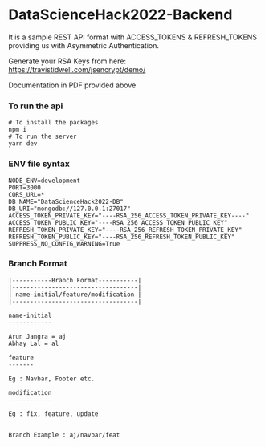 # DataScienceHack2022-Backend

It is a sample REST API format with ACCESS_TOKENS & REFRESH_TOKENS providing us with Asymmetric Authentication.

Generate your RSA Keys from here:
https://travistidwell.com/jsencrypt/demo/

Documentation in PDF provided above

### To run the api

```shell
# To install the packages
npm i
# To run the server
yarn dev
```

### ENV file syntax

```env
NODE_ENV=development
PORT=3000
CORS_URL=*
DB_NAME="DataScienceHack2022-DB"
DB_URI="mongodb://127.0.0.1:27017"
ACCESS_TOKEN_PRIVATE_KEY="----RSA_256_ACCESS_TOKEN_PRIVATE_KEY----"
ACCESS_TOKEN_PUBLIC_KEY="----RSA_256_ACCESS_TOKEN_PUBLIC_KEY"
REFRESH_TOKEN_PRIVATE_KEY="----RSA_256_REFRESH_TOKEN_PRIVATE_KEY"
REFRESH_TOKEN_PUBLIC_KEY="----RSA_256_REFRESH_TOKEN_PUBLIC_KEY"
SUPPRESS_NO_CONFIG_WARNING=True
```

### Branch Format

```
|-----------Branch Format-----------|
|-----------------------------------|
| name-initial/feature/modification |
|-----------------------------------|

name-initial
------------

Arun Jangra = aj
Abhay Lal = al

feature
-------

Eg : Navbar, Footer etc.

modification
------------

Eg : fix, feature, update


Branch Example : aj/navbar/feat
```
